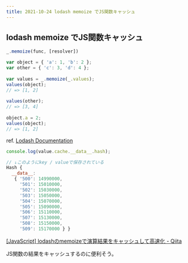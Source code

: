 ```yaml
---
title: 2021-10-24 lodash memoize でJS関数キャッシュ
---
```


## lodash memoize でJS関数キャッシュ

```js
_.memoize(func, [resolver])
```

```js
var object = { 'a': 1, 'b': 2 };
var other = { 'c': 3, 'd': 4 };
 
var values = _.memoize(_.values);
values(object);
// => [1, 2]
 
values(other);
// => [3, 4]
 
object.a = 2;
values(object);
// => [1, 2]
```

ref. [Lodash Documentation](https://lodash.com/docs/4.17.15#memoize)


```js
console.log(value.cache.__data__.hash);

// ↓このようにkey / valueで保存されている
Hash {
  __data__:
   { '500': 14990000,
     '501': 15010000,
     '502': 15030000,
     '503': 15050000,
     '504': 15070000,
     '505': 15090000,
     '506': 15110000,
     '507': 15130000,
     '508': 15150000,
     '509': 15170000 } }
```

[[JavaScript] lodashのmemoizeで演算結果をキャッシュして高速化 - Qiita](https://qiita.com/etet-etet/items/e3a790caa2bd83a58498)

JS関数の結果をキャッシュするのに便利そう。
